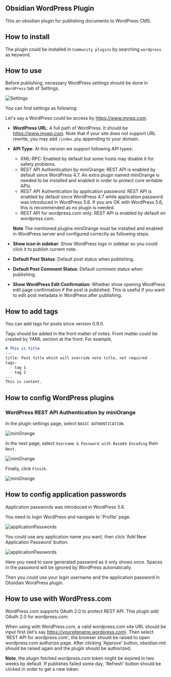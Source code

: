 ## Obsidian WordPress Plugin

This an obsidian plugin for publishing documents to WordPress CMS.

## How to install

The plugin could be installed in `Community plugins` by searching `wordpress` as keyword.

## How to use

Before publishing, necessary WordPress settings should be done in `WordPress` tab of Settings.

![Settings](/obsidian-wordpress/assets/images/settings-main.png)

You can find settings as following:

Let's say a WordPress could be access by https://www.mywp.com.

* **WordPress URL**: A full path of WordPress. It should be https://www.mywp.com. Note that if your site does not support URL rewrite, you may add `/index.php` appending to your domain.
* **API Type**: At this version we support following API types:
  * XML-RPC: Enabled by default but some hosts may disable it for safety problems.
  * REST API Authentication by miniOrange: REST API is enabled by default since WordPress 4.7. An extra plugin named miniOrange is needed to be installed and enabled in order to protect core writable APIs.
  * REST API Authentication by application password: REST API is enabled by default since WordPress 4.7 while application password was introduced in WordPress 5.6. If you are OK with WordPress 5.6, this is recommended as no plugin is needed.
  * REST API for wordpress.com only: REST API is enabled by default on wordpress.com.

  **Note** The mentioned plugins miniOrange must be installed and enabled in WordPress server and configured correctly as following steps.
* **Show icon in sidebar**: Show WordPress logo in sidebar so you could click it
  to publish current note.
* **Default Post Status**: Default post status when publishing.
* **Default Post Comment Status**: Default comment status when publishing.
* **Show WordPress Edit Confirmation**: Whether show opening WordPress edit page confirmation if the post is published. This is useful if you want to edit post metadata in WordPress after publishing.

## How to add tags

You can add tags for posts since version 0.9.0.

Tags should be added in the front matter of notes.
Front matter could be created by YAML section at the front. For example,
```markdown
# This is title
---
title: Post title which will override note title, not required
tags:
  - tag 1
  - tag 2
---
This is content.
```

## How to config WordPress plugins

### WordPress REST API Authentication by miniOrange

In the plugin settings page, select `BASIC AUTHENTICATION`.

![miniOrange](/obsidian-wordpress/assets/images/wp-miniOrange-1.png)

In the next page, select `Username & Password with Base64 Encoding` then `Next`.

![miniOrange](/obsidian-wordpress/assets/images/wp-miniOrange-2.png)

Finally, click `Finish`.

![miniOrange](/obsidian-wordpress/assets/images/wp-miniOrange-3.png)

## How to config application passwords

Application passwords was introduced in WordPress 5.6.

You need to login WordPress and navigate to 'Profile' page.

![applicationPasswords](/obsidian-wordpress/assets/images/wp-app-pwd-1.png)

You could use any application name you want, then click 'Add New Application Password' button.

![applicationPasswords](/obsidian-wordpress/assets/images/wp-app-pwd-2.png)

Here you need to save generated password as it only shows once. Spaces in the password will be ignored by WordPress automatically.

Then you could use your login username and the application password in Obsidian WordPress plugin.

## How to use with WordPress.com

WordPress.com supports OAuth 2.0 to protect REST API. This plugin add OAuth 2.0 for wordpress.com.

When using with WordPress.com, a valid wordpress.com site URL should be input first
(let's say https://yoursitename.wordpress.com). Then select 'REST API for wordpress.com', the browser
should be raised to open wordpress.com authorize page. After clicking 'Approve' button, obsidian.md
should be raised again and the plugin should be authorized.

**Note**, the plugin fetched wordpress.com token might be expired in two weeks by default. If publishes
failed some day, 'Refresh' button should be clicked in order to get a new token.
